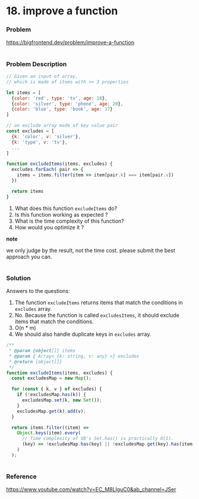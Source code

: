 # 18. improve a function

### Problem

https://bigfrontend.dev/problem/improve-a-function

#

### Problem Description

```js
// Given an input of array,
// which is made of items with >= 3 properties

let items = [
  {color: 'red', type: 'tv', age: 18},
  {color: 'silver', type: 'phone', age: 20},
  {color: 'blue', type: 'book', age: 17}
]

// an exclude array made of key value pair
const excludes = [
  {k: 'color', v: 'silver'},
  {k: 'type', v: 'tv'},
  ...
]

function excludeItems(items, excludes) {
  excludes.forEach( pair => {
    items = items.filter(item => item[pair.k] === item[pair.v])
  })

  return items
}
```

1. What does this function `excludeItems` do?
2. Is this function working as expected ?
3. What is the time complexity of this function?
4. How would you optimize it ?

**note**

we only judge by the result, not the time cost. please submit the best approach you can.

#

### Solution

Answers to the questions:

1. The function `excludeItems` returns items that match the conditions in `excludes` array.
2. No. Because the function is called `excludesItems`, it should exclude items that match the conditions.
3. O(n \* m)
4. We should also handle duplicate keys in `excludes` array.

```js
/**
 * @param {object[]} items
 * @param { Array< {k: string, v: any} >} excludes
 * @return {object[]}
 */
function excludeItems(items, excludes) {
  const excludesMap = new Map();

  for (const { k, v } of excludes) {
    if (!excludesMap.has(k)) {
      excludesMap.set(k, new Set());
    }
    excludesMap.get(k).add(v);
  }

  return items.filter((item) =>
    Object.keys(item).every(
      // Time complexity of V8's Set.has() is practically O(1).
      (key) => !excludesMap.has(key) || !excludesMap.get(key).has(item[key])
    )
  );
```

#

### Reference

https://www.youtube.com/watch?v=EC_M8LlguC0&ab_channel=JSer
